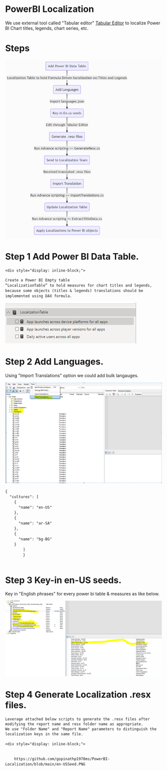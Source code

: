# PowerBI Localization

We use external tool called "Tabular editor" [Tabular Editor](https://tabulareditor.com/) to localize Power BI Chart titles, legends,  chart series, etc.  


# Steps

![Alt text](https://github.com/gopinathp1978ms/PowerBI-Localization/blob/main/Flow.PNG)

# Step 1 Add Power BI Data Table.


    <div style="display: inline-block;">
<code class="language-c">Create a Power BI Empty table “LocalizationTable” to hold measures for chart titles and legends, because some objects (titles & legends) translations should be implemented using DAX formula.</code>
    </div>

![Alt text](https://github.com/gopinathp1978ms/PowerBI-Localization/blob/main/LocalizationTable.PNG)

# Step 2 Add Languages.
Using "Import Translations" option we could add bulk langauges.

![Alt text](https://github.com/gopinathp1978ms/PowerBI-Localization/blob/main/AddLanguages.PNG)

<div style="-webkit-column-count: 2; -moz-column-count: 2; column-count: 2; -webkit-column-rule: 1px dotted #e0e0e0; -moz-column-rule: 1px dotted #e0e0e0; column-rule: 1px dotted #e0e0e0;">
    <div style="display: inline-block;">
<code class="language-c">{
  "cultures": [
    {
      "name": "en-US"
    },
    {
      "name": "ar-SA"
    },
    {
      "name": "bg-BG"
    }
        ]
        }
        </code>
    </div>
</div>

# Step 3 Key-in en-US seeds.
Key in "English phrases" for every power bi table & measures as like below. 

![Alt text](https://github.com/gopinathp1978ms/PowerBI-Localization/blob/main/en-USSeed.PNG)

# Step 4 Generate Localization .resx files.
    Leverage attached below scripts to generate the .resx files after modifying the report name and resx folder name as appropriate.  
    We use "Folder Name" and "Report Name" parameters to distinguish the localization keys in the same file.
    
    <div style="display: inline-block;">
<code class="language-c">
    https://github.com/gopinathp1978ms/PowerBI-Localization/blob/main/en-USSeed.PNG
        </code>
    </div>

    
